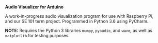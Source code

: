 **Audio Visualizer for Arduino**

A work-in-progress audio visualization program for use with Raspberry Pi, and our SE 101 term project. Programmed in Python 3.6 using PyCharm.

**NOTE:** Requires the Python 3 libraries `numpy`,  `pyaudio`, and `wave`, as well as `matplotlib` for testing purposes.